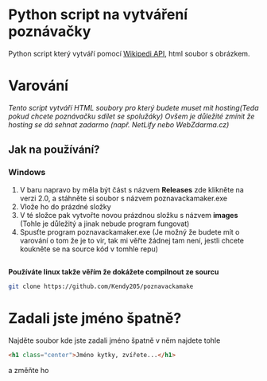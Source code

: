 # Python script na vytváření poznávačky

Python script který vytváří pomocí [Wikipedi API](https://pypi.org/project/Wikipedia-API/), html soubor s obrázkem.

# Varování
*Tento script vytváří HTML soubory pro který budete muset mít hosting(Teda pokud chcete poznávačku sdílet se spolužáky)
Ovšem je důležité zmínit že hosting se dá sehnat zadarmo (např. NetLify nebo WebZdarma.cz)*

## Jak na používání?
### Windows
1. V baru napravo by měla být část s názvem **Releases** zde klikněte na verzi 2.0, a stáhněte si soubor s názvem poznavackamaker.exe
2. Vlože ho do prázdné složky
3. V té složce pak vytvořte novou prázdnou složku s  názvem **images** (Tohle je důležitý a jinak nebude program fungovat)
4. Spusťte program poznavackamaker.exe (Je možný že budete mít o varování o tom že je to vir, tak mi věřte žádnej tam není, jestli chcete koukněte se na source kód v tomhle repu)

##
**Používáte linux takže věřím že dokážete compilnout ze sourcu**
```bash 
git clone https://github.com/Kendy205/poznavackamake
```


# Zadali jste jméno špatně?
Najděte soubor kde jste zadali jméno špatně
v něm najdete tohle
```html
<h1 class="center">Jméno kytky, zvířete...</h1>
```
 a změňte ho



